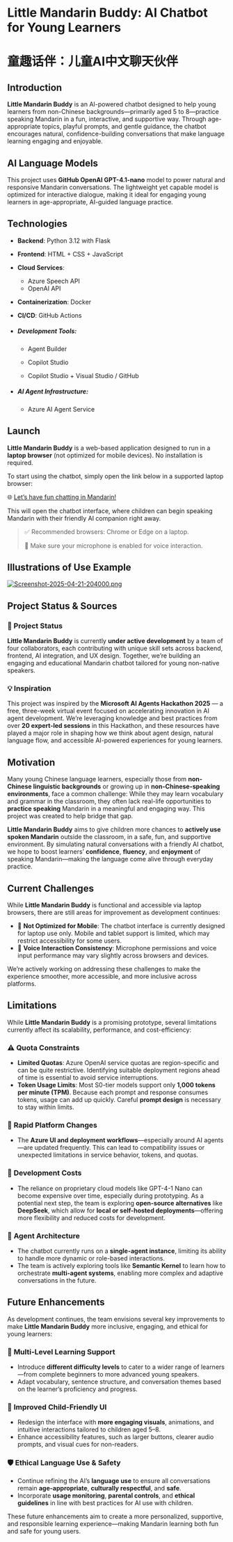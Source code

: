 # **Little Mandarin Buddy: AI Chatbot for Young Learners**

# **童趣话伴：儿童AI中文聊天伙伴**



## Introduction

**Little Mandarin Buddy** is an AI-powered chatbot designed to help young learners from non-Chinese backgrounds—primarily aged 5 to 8—practice speaking Mandarin in a fun, interactive, and supportive way. Through age-appropriate topics, playful prompts, and gentle guidance, the chatbot encourages natural, confidence-building conversations that make language learning engaging and enjoyable.



## AI Language Models

This project uses **GitHub OpenAI GPT-4.1-nano** model to power natural and responsive Mandarin conversations. The lightweight yet capable model is optimized for interactive dialogue, making it ideal for engaging young learners in age-appropriate, AI-guided language practice.



## **Technologies**

- **Backend**: Python 3.12 with Flask
- **Frontend**: HTML + CSS + JavaScript
- **Cloud Services**:
  - Azure Speech API
  - OpenAI API 
- **Containerization**: Docker
- **CI/CD**: GitHub Actions

- ##### **Development Tools**: 

  - Agent Builder 

  - Copilot Studio

  - Copilot Studio + Visual Studio / GitHub 

- ##### **AI Agent Infrastructure**: 

  - Azure AI Agent Service



## **Launch**

**Little Mandarin Buddy** is a web-based application designed to run in a **laptop browser** (not optimized for mobile devices). No installation is required.

To start using the chatbot, simply open the link below in a supported laptop browser:

🌐 [Let’s have fun chatting in Mandarin!](https://child-chatbot-aneahubvf9bjgwh3.australiasoutheast-01.azurewebsites.net/)

This will open the chatbot interface, where children can begin speaking Mandarin with their friendly AI companion right away.

> ✅ Recommended browsers: Chrome or Edge on a laptop.
> 
> 🎤 Make sure your microphone is enabled for voice interaction.



## **Illustrations** of Use Example

[![Screenshot-2025-04-21-204000.png](https://i.postimg.cc/ZKW7HXB6/Screenshot-2025-04-21-204000.png)](https://postimg.cc/F7QVsWxK)



## **Project Status & Sources**

### 🚧 Project Status

**Little Mandarin Buddy** is currently **under active development** by a team of four collaborators, each contributing with unique skill sets across backend, frontend, AI integration, and UX design. Together, we’re building an engaging and educational Mandarin chatbot tailored for young non-native speakers.

### 💡 Inspiration

This project was inspired by the **Microsoft AI Agents Hackathon 2025** — a free, three-week virtual event focused on accelerating innovation in AI agent development. We’re leveraging knowledge and best practices from over **20 expert-led sessions** in this Hackathon, and these resources have played a major role in shaping how we think about agent design, natural language flow, and accessible AI-powered experiences for young learners.



## **Motivation**

Many young Chinese language learners, especially those from **non-Chinese linguistic backgrounds** or growing up in **non-Chinese-speaking environments**, face a common challenge:
 While they may learn vocabulary and grammar in the classroom, they often lack real-life opportunities to **practice speaking** Mandarin in a meaningful and engaging way. This project was created to help bridge that gap.

**Little Mandarin Buddy** aims to give children more chances to **actively use spoken Mandarin** outside the classroom, in a safe, fun, and supportive environment. By simulating natural conversations with a friendly AI chatbot, we hope to boost learners’ **confidence**, **fluency**, and **enjoyment** of speaking Mandarin—making the language come alive through everyday practice.



## **Current Challenges**

While **Little Mandarin Buddy** is functional and accessible via laptop browsers, there are still areas for improvement as development continues:

- 📱 **Not Optimized for Mobile**: The chatbot interface is currently designed for laptop use only. Mobile and tablet support is limited, which may restrict accessibility for some users.
- 🎤 **Voice Interaction Consistency**: Microphone permissions and voice input performance may vary slightly across browsers and devices.

We’re actively working on addressing these challenges to make the experience smoother, more accessible, and more inclusive across platforms.



## **Limitations**

While **Little Mandarin Buddy** is a promising prototype, several limitations currently affect its scalability, performance, and cost-efficiency:

### ⚠️ **Quota Constraints**

- **Limited Quotas**: Azure OpenAI service quotas are region-specific and can be quite restrictive. Identifying suitable deployment regions ahead of time is essential to avoid service interruptions.
- **Token Usage Limits**: Most S0-tier models support only **1,000 tokens per minute (TPM)**. Because each prompt and response consumes tokens, usage can add up quickly. Careful **prompt design** is necessary to stay within limits.

### 🔄 **Rapid Platform Changes**

- The **Azure UI and deployment workflows**—especially around AI agents—are updated frequently. This can lead to compatibility issues or unexpected limitations in service behavior, tokens, and quotas.

### 💸 **Development Costs**

- The reliance on proprietary cloud models like GPT-4-1 Nano can become expensive over time, especially during prototyping. As a potential next step, the team is exploring **open-source alternatives** like **DeepSeek**, which allow for **local or self-hosted deployments**—offering more flexibility and reduced costs for development.

### 🧠 **Agent Architecture**

- The chatbot currently runs on a **single-agent instance**, limiting its ability to handle more dynamic or role-based interactions.
- The team is actively exploring tools like **Semantic Kernel** to learn how to orchestrate **multi-agent systems**, enabling more complex and adaptive conversations in the future.



## **Future Enhancements**

As development continues, the team envisions several key improvements to make **Little Mandarin Buddy** more inclusive, engaging, and ethical for young learners:

### 🎯 **Multi-Level Learning Support**

- Introduce **different difficulty levels** to cater to a wider range of learners—from complete beginners to more advanced young speakers.
- Adapt vocabulary, sentence structure, and conversation themes based on the learner’s proficiency and progress.

### 🎨 **Improved Child-Friendly UI**

- Redesign the interface with **more engaging visuals**, animations, and intuitive interactions tailored to children aged 5–8.
- Enhance accessibility features, such as larger buttons, clearer audio prompts, and visual cues for non-readers.

### 🛡️ **Ethical Language Use & Safety**

- Continue refining the AI’s **language use** to ensure all conversations remain **age-appropriate**, **culturally respectful**, and **safe**.
- Incorporate **usage monitoring**, **parental controls**, and **ethical guidelines** in line with best practices for AI use with children.

These future enhancements aim to create a more personalized, supportive, and responsible learning experience—making Mandarin learning both fun and safe for young users.
